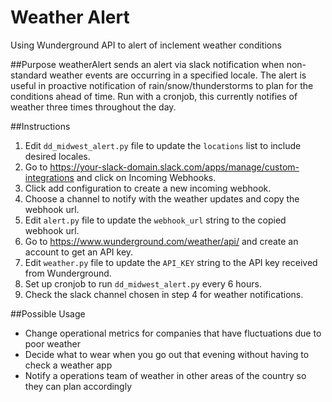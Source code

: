 # Weather Alert
Using Wunderground API to alert of inclement weather conditions

##Purpose
weatherAlert sends an alert via slack notification when non-standard weather events are occurring in a specified locale. The alert is useful in proactive notification of rain/snow/thunderstorms to plan for the conditions ahead of time.  Run with a cronjob, this currently notifies of weather three times throughout the day.

##Instructions
1. Edit `dd_midwest_alert.py` file to update the `locations` list to include desired locales.
2. Go to https://your-slack-domain.slack.com/apps/manage/custom-integrations and click on Incoming Webhooks.
3. Click add configuration to create a new incoming webhook.
4. Choose a channel to notify with the weather updates and copy the webhook url.
5. Edit `alert.py` file to update the `webhook_url` string to the copied webhook url.
6. Go to https://www.wunderground.com/weather/api/ and create an account to get an API key.
7. Edit `weather.py` file to update the `API_KEY` string to the API key received from Wunderground.
8. Set up cronjob to run `dd_midwest_alert.py` every 6 hours.
9. Check the slack channel chosen in step 4 for weather notifications.

##Possible Usage
- Change operational metrics for companies that have fluctuations due to poor weather
- Decide what to wear when you go out that evening without having to check a weather app
- Notify a operations team of weather in other areas of the country so they can plan accordingly
